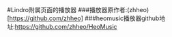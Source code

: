 #Lindro附属页面的播放器
###播放器原作者:(zhheo)[https://github.com/zhheo]
###heomusic播放器github地址:https://github.com/zhheo/HeoMusic

